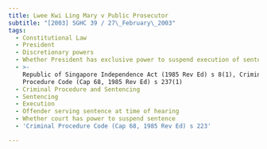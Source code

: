 ```yaml
---
title: Lwee Kwi Ling Mary v Public Prosecutor
subtitle: "[2003] SGHC 39 / 27\_February\_2003"
tags:
  - Constitutional Law
  - President
  - Discretionary powers
  - Whether President has exclusive power to suspend execution of sentence
  - >-
    Republic of Singapore Independence Act (1985 Rev Ed) s 8(1), Criminal
    Procedure Code (Cap 68, 1985 Rev Ed) s 237(1)
  - Criminal Procedure and Sentencing
  - Sentencing
  - Execution
  - Offender serving sentence at time of hearing
  - Whether court has power to suspend sentence
  - 'Criminal Procedure Code (Cap 68, 1985 Rev Ed) s 223'

---
```


